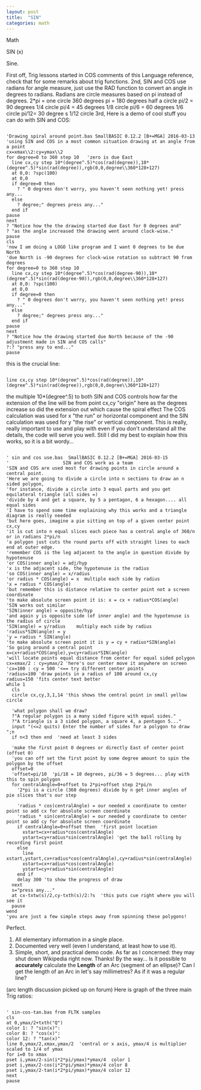 ```yaml
---
layout: post
title:  "SIN"
categories: math
---
```

Math

SIN (x)

Sine.

First off, Trig lessons started in COS comments of this Language reference, check that for some remarks about trig functions.
2nd, SIN and COS use radians for angle measure, just use the RAD function to convert an angle in degrees to radians. Radians are circle measures based on pi instead of degrees.
2*pi = one circle 360 degrees 
    pi = 180 degrees half a circle
 pi/2 = 90   degrees 1/4 circle
 pi/4 = 45   degrees 1/8 circle
 pi/6 = 60   degrees 1/6 circle
pi/12= 30   degree s 1/12 circle
3rd, Here is a demo of cool stuff you can do with SIN and COS:
```

'Drawing spiral around point.bas SmallBASIC 0.12.2 [B+=MGA] 2016-03-13
'using SIN and COS in a most common situation drawing at an angle from a point
cx=xmax\\2:cy=ymax\\2
for degree=0 to 360 step 10   'zero is due East
  line cx,cy step 10*(degree^.5)*cos(rad(degree)),10*(degree^.5)*sin(rad(degree)),rgb(0,0,degree\\360*128+127)
  at 0,0: ?spc(100)
  at 0,0
  if degree=0 then
    ? " 0 degrees don't worry, you haven't seen nothing yet! press any...
  else
    ? degree;" degrees press any..."
  end if
pause
next
? "Notice how the the drawing started due East for 0 degrees and"
? "as the angle increased the drawing went around clock-wise."
pause
cls
'now I am doing a LOGO like program and I want 0 degrees to be due North
'due North is -90 degrees for clock-wise rotation so subtract 90 from degrees  
for degree=0 to 360 step 10
  line cx,cy step 10*(degree^.5)*cos(rad(degree-90)),10*(degree^.5)*sin(rad(degree-90)),rgb(0,0,degree\\360*128+127)
  at 0,0: ?spc(100)
  at 0,0
  if degree=0 then
    ? " 0 degrees don't worry, you haven't seen nothing yet! press any..."
  else
    ? degree;" degrees press any..."
  end if
pause
next
? "Notice how the drawing started due North because of the -90 adjustment made in SIN and COS calls"
?:? "press any to end..."
pause

```

this is the crucial line:
```

line cx,cy step 10*(degree^.5)*cos(rad(degree)),10*(degree^.5)*sin(rad(degree)),rgb(0,0,degree\\360*128+127)

```

the multiple 10*(degree^.5) to both SIN and COS controls how far the extension of the line will be from point cx,cy "origin"
here as the degrees increase so did the extension out which cause the spiral effect
The COS calculation was used for x "the run" or horizontal component and the SIN calculation was used for y "the rise" or vertical component.
This is really, really important to use and play with even if you don't understand all the details, the code will serve you well.
Still I did my best to explain how this works, so it is a bit wordy... 
```

' sin and cos use.bas  SmallBASIC 0.12.2 [B+=MGA] 2016-03-15
'                    SIN and COS work as a team
'SIN and COS are used most for drawing points in circle around a central point.
'Here we are going to divide a circle into n sections to draw an n sided polygon,
'for instance, divide a circle into 3 equal parts and you get equilateral triangle (all sides =)
'divide by 4 and get a square, by 5 a pentagon, 6 a hexagon.... all equal sides
'I have to spend some time explaining why this works and a triangle diagram is really needed
'but here goes, imagine a pie sitting on top of a given center point cx,cy
'it is cut into n equal slices each piece has a central angle of 360/n or in radians 2*pi/n
'a polygon just cuts the round parts off with straight lines to each end at outer edge.
'remember COS is the leg adjacent to the angle in question divide by hypotenuse
'or COS(inner angle) = adj/hyp 
'x is the adjacent side, the hypotenuse is the radius
'so COS(inner angle) = x/radius  
'or radius * COS(angle) = x  multiple each side by radius
'x = radius * COS(angle)
'but remember this is distance relative to center point not a screen coordinate
'to make absolute screen point it is: x = cx + radius*COS(angle)
'SIN works out similar 
'SIN(inner angle) = opposite/hyp  
'and again y is opposite side (of inner angle) and the hypotenuse is the radius of circle
'SIN(angle) = y/radius    multiply each side by radius
'radius*SIN(angle) = y 
'y = radius * SIN(angle)
'to make absolute screen point it is y = cy + radius*SIN(angle)
'So going around a central point x=cx+radius*COS(angle),y=cy+radius*SIN(angle)
'will locate points equal distance from center for equal sided polygon
cx=xmax/2 : cy=ymax/2 'here's our center move it anywhere on screen
'cx=100 : cy = 500 '<== try different center points
'radius=100 'draw points in a radius of 100 around cx,cy
radius=150 'fits center text better
while 1
  cls
  circle cx,cy,3,1,14 'this shows the central point in small yellow circle
  
  'what polygon shall we draw?
  ?"A regular polygon is a many sided figure with equal sides."
  ?"A triangle is a 3 sided polygon, a square 4, a pentagon 5..."
  input "(<=2 quits) Enter the number of sides for a polygon to draw ";n
  if n<3 then end  'need at least 3 sides
  
  'make the first point 0 degrees or directly East of center point (offset 0)
  'you can off set the first point by some degree amount to spin the polygon by the offset
  offset=0 
  'offset=pi/10  'pi/18 = 10 degrees, pi/36 = 5 degrees... play with this to spin polygon
  for centralAngle=0+offset to 2*pi+offset step 2*pi/n     
    '2*pi is a circle (360 degrees) divide by n get inner angles of pie slices that's our step
    
    'radius * cos(centralAngle) = our needed x coordinate to center point so add cx for absolute screen coordinate
    'radius * sin(centralAngle) = our needed y coordinate to center point so add cy for absolute screen coordinate 
    if centralAngle=0+offset then  'first point location
      xstart=cx+radius*cos(centralAngle)
      ystart=cy+radius*sin(centralAngle) 'get the ball rolling by recording first point
    else
      line xstart,ystart,cx+radius*cos(centralAngle),cy+radius*sin(centralAngle)
      xstart=cx+radius*cos(centralAngle)
      ystart=cy+radius*sin(centralAngle)                         
    end if 
    delay 300 'to show the progress of draw   
  next
  s="press any..."
  at cx-txtw(s)/2,cy-txth(s)/2:?s  'this puts cue right where you will see it
  pause
wend
'you are just a few simple steps away from spinning these polygons!

```

Perfect.
1. All elementary information in a single place. 
2. Documented very well (even I understand, at least how to use it).
3. Simple, short, and practical demo code.
As far as I concerned: they may shut down Wikipedia right now. 
Thanks!
By the way... 
Is it possible to <strong>accurately</strong> calculate the <strong>Length</strong> of an Arc (segment of an ellipse)?
Can I get the length of an Arc in let's say millimetres? As if it was a regular line?

(arc length discussion picked up on forum)
Here is graph of the three main Trig ratios:
```

' sin-cos-tan.bas from FLTK samples
cls
at 0,ymax/2+txth("Q")
color 1: ? "sin(x)":
color 8: ? "cos(x)":
color 12: ? "tan(x)"
line 0,ymax/2,xmax,ymax/2  'central or x axis, ymax/4 is multiplier scaled to 1/4 of ymax
for i=0 to xmax
pset i,ymax/2-sin(i*2*pi/ymax)*ymax/4  color 1
pset i,ymax/2-cos(i*2*pi/ymax)*ymax/4 color 8
pset i,ymax/2-tan(i*2*pi/ymax)*ymax/4 color 12
next
pause

```

